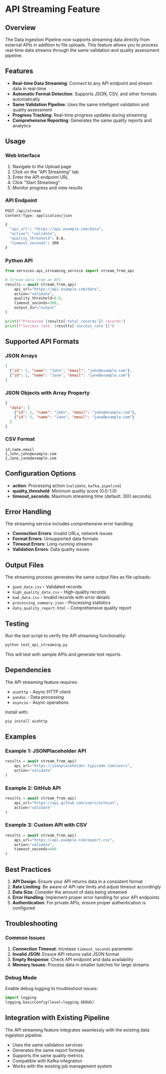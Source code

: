 # API Streaming Feature

## Overview

The Data Ingestion Pipeline now supports streaming data directly from external APIs in addition to file uploads. This feature allows you to process real-time data streams through the same validation and quality assessment pipeline.

## Features

- **Real-time Data Streaming**: Connect to any API endpoint and stream data in real-time
- **Automatic Format Detection**: Supports JSON, CSV, and other formats automatically
- **Same Validation Pipeline**: Uses the same intelligent validation and quality assessment
- **Progress Tracking**: Real-time progress updates during streaming
- **Comprehensive Reporting**: Generates the same quality reports and analytics

## Usage

### Web Interface

1. Navigate to the Upload page
2. Click on the "API Streaming" tab
3. Enter the API endpoint URL
4. Click "Start Streaming"
5. Monitor progress and view results

### API Endpoint

```bash
POST /api/stream
Content-Type: application/json

{
  "api_url": "https://api.example.com/data",
  "action": "validate",
  "quality_threshold": 0.8,
  "timeout_seconds": 300
}
```

### Python API

```python
from services.api_streaming_service import stream_from_api

# Stream data from an API
results = await stream_from_api(
    api_url="https://api.example.com/data",
    action="validate",
    quality_threshold=0.8,
    timeout_seconds=300,
    output_dir="output"
)

print(f"Processed {results['total_records']} records")
print(f"Success rate: {results['success_rate']}")
```

## Supported API Formats

### JSON Arrays
```json
[
  {"id": 1, "name": "John", "email": "john@example.com"},
  {"id": 2, "name": "Jane", "email": "jane@example.com"}
]
```

### JSON Objects with Array Property
```json
{
  "data": [
    {"id": 1, "name": "John", "email": "john@example.com"},
    {"id": 2, "name": "Jane", "email": "jane@example.com"}
  ]
}
```

### CSV Format
```csv
id,name,email
1,John,john@example.com
2,Jane,jane@example.com
```

## Configuration Options

- **action**: Processing action (`validate`, `kafka`, `pipeline`)
- **quality_threshold**: Minimum quality score (0.0-1.0)
- **timeout_seconds**: Maximum streaming time (default: 300 seconds)

## Error Handling

The streaming service includes comprehensive error handling:

- **Connection Errors**: Invalid URLs, network issues
- **Format Errors**: Unsupported data formats
- **Timeout Errors**: Long-running streams
- **Validation Errors**: Data quality issues

## Output Files

The streaming process generates the same output files as file uploads:

- `good_data.csv` - Validated records
- `high_quality_data.csv` - High-quality records
- `bad_data.csv` - Invalid records with error details
- `processing_summary.json` - Processing statistics
- `data_quality_report.html` - Comprehensive quality report

## Testing

Run the test script to verify the API streaming functionality:

```bash
python test_api_streaming.py
```

This will test with sample APIs and generate test reports.

## Dependencies

The API streaming feature requires:

- `aiohttp` - Async HTTP client
- `pandas` - Data processing
- `asyncio` - Async operations

Install with:
```bash
pip install aiohttp
```

## Examples

### Example 1: JSONPlaceholder API
```python
results = await stream_from_api(
    api_url="https://jsonplaceholder.typicode.com/users",
    action="validate"
)
```

### Example 2: GitHub API
```python
results = await stream_from_api(
    api_url="https://api.github.com/users/octocat",
    action="validate"
)
```

### Example 3: Custom API with CSV
```python
results = await stream_from_api(
    api_url="https://api.example.com/export.csv",
    action="validate",
    timeout_seconds=600
)
```

## Best Practices

1. **API Design**: Ensure your API returns data in a consistent format
2. **Rate Limiting**: Be aware of API rate limits and adjust timeout accordingly
3. **Data Size**: Consider the amount of data being streamed
4. **Error Handling**: Implement proper error handling for your API endpoints
5. **Authentication**: For private APIs, ensure proper authentication is configured

## Troubleshooting

### Common Issues

1. **Connection Timeout**: Increase `timeout_seconds` parameter
2. **Invalid JSON**: Ensure API returns valid JSON format
3. **Empty Response**: Check API endpoint and data availability
4. **Memory Issues**: Process data in smaller batches for large streams

### Debug Mode

Enable debug logging to troubleshoot issues:

```python
import logging
logging.basicConfig(level=logging.DEBUG)
```

## Integration with Existing Pipeline

The API streaming feature integrates seamlessly with the existing data ingestion pipeline:

- Uses the same validation services
- Generates the same report formats
- Supports the same quality metrics
- Compatible with Kafka integration
- Works with the existing job management system
